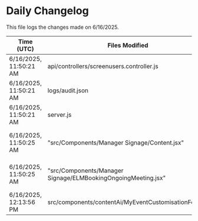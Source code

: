 # Daily Changelog

This file logs the changes made on 6/16/2025.

| Time (UTC)             | Files Modified                    | Changes (Addition/Deletion) |
|------------------------|-----------------------------------|-----------------------------|
| 6/16/2025, 11:50:21 AM | api/controllers/screenusers.controller.js | 8 Additions & 8 Deletions |
| 6/16/2025, 11:50:21 AM | logs/audit.json | 15 Additions & 15 Deletions |
| 6/16/2025, 11:50:21 AM | server.js | 6 Additions & 0 Deletions |
| 6/16/2025, 11:50:25 AM | "src/Components/Manager Signage/Content.jsx" | undefined Additions & undefined Deletions|
| 6/16/2025, 11:50:25 AM | "src/Components/Manager Signage/ELMBookingOngoingMeeting.jsx" | undefined Additions & undefined Deletions|
| 6/16/2025, 12:13:56 PM | src/components/contentAi/MyEventCustomisationForm.js | 1 Additions & 1 Deletions|
